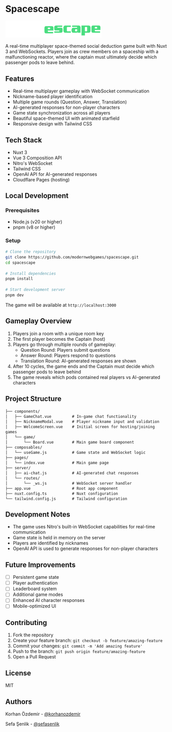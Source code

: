 # Spacescape

<img src="/public/spacescape.png" alt="Game Logo" width="300"/>

A real-time multiplayer space-themed social deduction game built with Nuxt 3 and WebSockets. Players join as crew members on a spaceship with a malfunctioning reactor, where the captain must ultimately decide which passenger pods to leave behind.

## Features

- Real-time multiplayer gameplay with WebSocket communication
- Nickname-based player identification
- Multiple game rounds (Question, Answer, Translation)
- AI-generated responses for non-player characters
- Game state synchronization across all players
- Beautiful space-themed UI with animated starfield
- Responsive design with Tailwind CSS

## Tech Stack

- Nuxt 3
- Vue 3 Composition API
- Nitro's WebSocket
- Tailwind CSS
- OpenAI API for AI-generated responses
- Cloudflare Pages (hosting)

## Local Development

### Prerequisites

- Node.js (v20 or higher)
- pnpm (v8 or higher)

### Setup

```bash
# Clone the repository
git clone https://github.com/modernwebgames/spacescape.git
cd spacescape

# Install dependencies
pnpm install

# Start development server
pnpm dev
```

The game will be available at `http://localhost:3000`

## Gameplay Overview

1. Players join a room with a unique room key
2. The first player becomes the Captain (host)
3. Players go through multiple rounds of gameplay:
   - Question Round: Players submit questions
   - Answer Round: Players respond to questions
   - Translation Round: AI-generated responses are shown
4. After 10 cycles, the game ends and the Captain must decide which passenger pods to leave behind
5. The game reveals which pods contained real players vs AI-generated characters

## Project Structure

```
├── components/
│   ├── GameChat.vue         # In-game chat functionality
│   ├── NicknameModal.vue    # Player nickname input and validation
│   ├── WelcomeScreen.vue    # Initial screen for hosting/joining games
│   └── game/
│       └── Board.vue        # Main game board component
├── composables/
│   └── useGame.js           # Game state and WebSocket logic
├── pages/
│   └── index.vue            # Main game page
├── server/
│   ├── ai-chat.js           # AI-generated chat responses
│   └── routes/
│       └── _ws.js           # WebSocket server handler
├── app.vue                  # Root app component
├── nuxt.config.ts           # Nuxt configuration
└── tailwind.config.js       # Tailwind configuration
```

## Development Notes

- The game uses Nitro's built-in WebSocket capabilities for real-time communication
- Game state is held in memory on the server
- Players are identified by nicknames
- OpenAI API is used to generate responses for non-player characters

## Future Improvements

- [ ] Persistent game state
- [ ] Player authentication
- [ ] Leaderboard system
- [ ] Additional game modes
- [ ] Enhanced AI character responses
- [ ] Mobile-optimized UI

## Contributing

1. Fork the repository
2. Create your feature branch: `git checkout -b feature/amazing-feature`
3. Commit your changes: `git commit -m 'Add amazing feature'`
4. Push to the branch: `git push origin feature/amazing-feature`
5. Open a Pull Request

## License

MIT

## Authors

Korhan Özdemir - [@korhanozdemir](https://github.com/korhanozdemir)

Sefa Şenlik - [@sefasenlik](https://github.com/sefasenlik)
